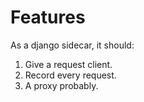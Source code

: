 # Features

As a django sidecar, it should:

1. Give a request client.
2. Record every request.
3. A proxy probably.
